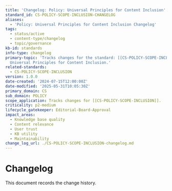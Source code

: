```yaml
---
title: 'Changelog: Policy: Universal Principles for Content Inclusion'
standard_id: CS-POLICY-SCOPE-INCLUSION-CHANGELOG
aliases:
  - 'Policy: Universal Principles for Content Inclusion Changelog'
tags:
  - status/active
  - content-type/changelog
  - topic/governance
kb-id: standards
info-type: changelog
primary-topic: 'Tracks changes for the standard: [[CS-POLICY-SCOPE-INCLUSION]] - Policy:
  Universal Principles for Content Inclusion.'
related-standards:
  - CS-POLICY-SCOPE-INCLUSION
version: 1.0.0
date-created: '2024-07-15T12:00:00Z'
date-modified: '2025-05-31T10:05:30Z'
primary_domain: CS
sub_domain: POLICY
scope_application: Tracks changes for [[CS-POLICY-SCOPE-INCLUSION]].
criticality: p2-medium
lifecycle_gatekeeper: Editorial-Board-Approval
impact_areas:
  - Knowledge base quality
  - Content relevance
  - User trust
  - KB utility
  - Maintainability
change_log_url: ./CS-POLICY-SCOPE-INCLUSION-changelog.md
---
```


# Changelog

This document records the change history.
